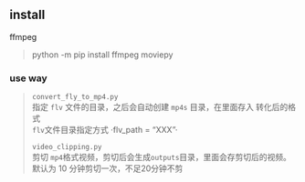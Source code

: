 ## install
ffmpeg
> python -m pip install ffmpeg moviepy

### use way 
> `convert_fly_to_mp4.py`  
> 指定 `flv` 文件的目录，之后会自动创建 `mp4s` 目录，在里面存入 转化后的格式  
> `flv`文件目录指定方式 ·flv_path = “XXX”·
>  
>  
>`video_clipping.py`  
> 剪切 `mp4`格式视频，剪切后会生成`outputs`目录，里面会存剪切后的视频。  
> 默认为 10 分钟剪切一次，不足20分钟不剪
